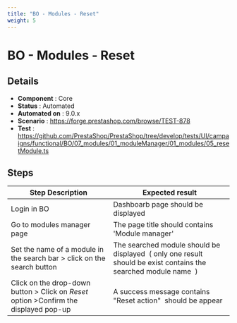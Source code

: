 ```yaml
---
title: "BO - Modules - Reset"
weight: 5
---
```


# BO - Modules - Reset
## Details
* **Component** : Core
* **Status** : Automated
* **Automated on** : 9.0.x
* **Scenario** : https://forge.prestashop.com/browse/TEST-878
* **Test** : https://github.com/PrestaShop/PrestaShop/tree/develop/tests/UI/campaigns/functional/BO/07_modules/01_moduleManager/01_modules/05_resetModule.ts

## Steps
| Step Description | Expected result |
| ----- | ----- |
| Login in BO | Dashboarb page should be displayed |
| Go to modules manager page | The page title should contains 'Module manager' |
| Set the name of a module in the search bar > click on the search button | The searched module should be displayed  ( only one result should be exist contains the searched module name  ) |
| Click on the drop-down button > Click on *Reset* option >Confirm the displayed pop-up | A success message contains "Reset action"  should be appear |